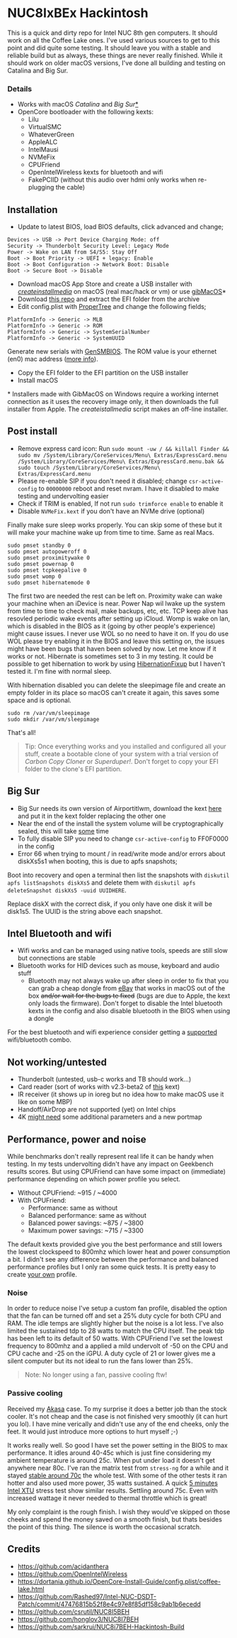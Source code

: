 # NUC8IxBEx Hackintosh
This is a quick and dirty repo for Intel NUC 8th gen computers. It should work on all the Coffee Lake ones. I've used various sources to get to this point and did quite some testing. It should leave you with a stable and reliable build but as always, these things are never really finished. While it should work on older macOS versions, I've done all building and testing on Catalina and Big Sur.

### Details
* Works with macOS *Catalina* and *Big Sur*[\*](#big-sur)
* OpenCore bootloader with the following kexts:
  - Lilu
  - VirtualSMC
  - WhateverGreen
  - AppleALC
  - IntelMausi
  - NVMeFix
  - CPUFriend
  - OpenIntelWireless kexts for bluetooth and wifi
  - FakePCIID (without this audio over hdmi only works when re-plugging the cable)
  
## Installation
+ Update to latest BIOS, load BIOS defaults, click advanced and change;
```
Devices -> USB -> Port Device Charging Mode: off
Security -> Thunderbolt Security Level: Legacy Mode
Power -> Wake on LAN from S4/S5: Stay Off
Boot -> Boot Priority -> UEFI + legacy: Enable
Boot -> Boot Configuration -> Network Boot: Disable
Boot -> Secure Boot -> Disable
```
+ Download macOS App Store and create a USB installer with *[createinstallmedia](https://support.apple.com/en-us/HT201372)* on macOS (real mac/hack or vm) or use [gibMacOS](https://github.com/corpnewt/gibMacOS)\*
+ Download [this repo](https://github.com/zearp/Nucintosh/archive/master.zip) and extract the EFI folder from the archive
+ Edit config.plist with [ProperTree](https://github.com/corpnewt/ProperTree) and change the following fields;
```
PlatformInfo -> Generic -> MLB
PlatformInfo -> Generic -> ROM
PlatformInfo -> Generic -> SystemSerialNumber
PlatformInfo -> Generic -> SystemUUID
```
Generate new serials with [GenSMBIOS](https://github.com/corpnewt/GenSMBIOS). The ROM value is your ethernet (en0) mac address ([more info](https://dortania.github.io/OpenCore-Post-Install/universal/iservices.html#fixing-en0)).
+ Copy the EFI folder to the EFI partition on the USB installer
+ Install macOS

\* Installers made with GibMacOS on Windows require a working internet connection as it uses the recovery image only, it then downloads the full installer from Apple. The *createistallmedia* script makes an off-line installer.

## Post install
- Remove express card icon: Run ```sudo mount -uw / && killall Finder && sudo mv /System/Library/CoreServices/Menu\ Extras/ExpressCard.menu /System/Library/CoreServices/Menu\ Extras/ExpressCard.menu.bak && sudo touch /System/Library/CoreServices/Menu\ Extras/ExpressCard.menu```
- Please re-enable SIP if you don't need it disabled; change ```csr-active-config``` to ```00000000``` reboot and reset nvram. I have it disabled to make testing and undervolting easier
- Check if TRIM is enabled, If not run ```sudo trimforce enable``` to enable it
- Disable ```NVMeFix.kext``` if you don't have an NVMe drive (optional)

Finally make sure sleep works properly. You can skip some of these but it will make your machine wake up from time to time. Same as real Macs.
```
sudo pmset standby 0
sudo pmset autopoweroff 0 
sudo pmset proximitywake 0
sudo pmset powernap 0 
sudo pmset tcpkeepalive 0
sudo pmset womp 0
sudo pmset hibernatemode 0
```
The first two are needed the rest can be left on. Proximity wake can wake your machine when an iDevice is near. Power Nap wil lwake up the system from time to time to check mail, make backups, etc, etc. TCP keep alive has resovled periodic wake events after setting up iCloud. Womp is wake on lan, which is disabled in the BIOS as it (going by other people's experience) might cause issues. I never use WOL so no need to have it on. If you do use WOL please try enabling it in the BIOS and leave this setting on, the issues might have been bugs that haven been solved by now. Let me know if it works or not. Hibernate is sometimes set to 3 in my testing. It could be possible to get hibernation to work by using [HibernationFixup](https://github.com/acidanthera/HibernationFixup) but I haven't tested it. I'm fine with normal sleep.

With hibernation disabled you can delete the sleepimage file and create an empty folder in its place so macOS can't create it again, this saves some space and is optional.
```
sudo rm /var/vm/sleepimage
sudo mkdir /var/vm/sleepimage
```

That's all!

> Tip: Once everything works and you installed and configured all your stuff, create a bootable clone of your system with a trial version of *Carbon Copy Cloner* or *Superduper!*. Don't forget to copy your EFI folder to the clone's EFI partition.

## Big Sur
+ Big Sur needs its own version of Airportitlwm, download the kext [here](https://github.com/OpenIntelWireless/itlwm/releases/download/v1.1.0/AirportItlwm_v1.0_Beta_BigSur.kext.zip) and put it in the kext folder replacing the other one
+ Near the end of the install the system volume will be cryptographically sealed, this will take [some](https://dortania.github.io/OpenCore-Install-Guide/extras/big-sur/#troubleshooting) time
+ To fully disable SIP you need to change ```csr-active-config``` to FF0F0000 in the config
+ Error 66 when trying to mount / in read/write mode and/or errors about diskXs5s1 when booting, this is due to apfs snapshots;

Boot into recovery and open a terminal then list the snapshots with ```diskutil apfs listSnapshots diskXs5``` and delete them with ```diskutil apfs deleteSnapshot diskXs5 -uuid UUIDHERE```.

Replace diskX with the correct disk, if you only have one disk it will be disk1s5. The UUID is the string above each snapshot.

## Intel Bluetooth and wifi
+ Wifi works and can be managed using native tools, speeds are still slow but connections are stable
+ Bluetooth works for HID devices such as mouse, keyboard and audio stuff
  - Bluetooth may not always wake up after sleep in order to fix that you can grab a cheap dongle from [eBay](https://www.ebay.co.uk/itm/1PCS-Mini-USB-Bluetooth-V4-0-3Mbps-20M-Dongle-Dual-Mode-Wireless-Adapter-Device/324106977844) that works in macOS out of the box ~~and/or wait for the bugs te fixed~~ (bugs are due to Apple, the kext only loads the firmware). Don't forget to disable the Intel bluetooth kexts in the config and also disable bluetooth in the BIOS when using a dongle

For the best bluetooth and wifi experience consider getting a [supported](https://dortania.github.io/Wireless-Buyers-Guide/) wifi/bluetooth combo.

## Not working/untested
+ Thunderbolt (untested, usb-c works and TB should work...)
+ Card reader (sort of works with v2.3-beta2 of [this](https://github.com/cholonam/Sinetek-rts) kext)
+ IR receiver (it shows up in ioreg but no idea how to make macOS use it like on some MBP)
+ Handoff/AirDrop are not supported (yet) on Intel chips
+ 4K [might need](https://github.com/acidanthera/WhateverGreen/blob/master/Manual/FAQ.IntelHD.en.md#lspcon-driver-support-to-enable-displayport-to-hdmi-20-output-on-igpu) some additional parameters and a new portmap

## Performance, power and noise
While benchmarks don't really represent real life it can be handy when testing. In my tests undervolting didn't have any impact on Geekbench results scores. But using CPUFriend can have some impact on (immediate) performance depending on which power profile you select.

* Without CPUFriend: ~915 / ~4000
* With CPUFriend: 
  - Performance: same as without
  - Balanced performance: same as without
  - Balanced power savings: ~875 / ~3800
  - Maximum power savings: ~715 / ~3300

The default kexts provided give you the best performance and still lowers the lowest clockspeed to 800mhz which lower heat and power consumption a bit. I didn't see any difference between the performance and balanced performance profiles but I only ran some quick tests. It is pretty easy to create [your own](https://dortania.github.io/OpenCore-Post-Install/universal/pm.html#using-cpu-friend) profile.

### Noise
In order to reduce noise I've setup a custom fan profile, disabled the option that the fan can be turned off and set a 25% duty cycle for both CPU and RAM. The idle temps are slightly higher but the noise is a lot less. I've also limited the sustained tdp to 28 watts to match the CPU itself. The peak tdp has been left to its default of 50 watts. With CPUFriend I've set the lowest frequency to 800mhz and a applied a mild undervolt of -50 on the CPU and CPU cache and -25 on the iGPU. A duty cycle of 21 or lower gives me a silent computer but its not ideal to run the fans lower than 25%.

> Note: No longer using a fan, passive cooling ftw!

### Passive cooling
Received my [Akasa](http://www.akasa.com.tw/search.php?seed=A-NUC45-M1B) case. To my surprise it does a better job than the stock cooler. It's not cheap and the case is not finished very smoothly (it can hurt you lol). I have mine verically and didn't use any of the end cheeks, only the feet. It would just introduce more options to hurt myself ;-)

It works really well. So good I have set the power setting in the BIOS to max performance. It idles around 40-45c which is just fine considering my ambient temperature is around 25c. When put under load it doesn't get anywhere near 80c. I've ran the matrix test from ```stress-ng``` for a while and it stayed [stable around 70c](https://github.com/zearp/Nucintosh/blob/master/Stuff/passive_cooling.png) the whole test. With some of the other tests it ran hotter and also used more power, 35 watts sustained. A quick [5 minutes Intel XTU](https://github.com/zearp/Nucintosh/blob/master/Stuff/passive_intel_xtu_5m.png) stress test show similar results. Settling around 75c. Even with increased wattage it never needed to thermal throttle which is great!

My only complaint is the rough finish. I wish they would've skipped on those cheeks and spend the money saved on a smooth finish, but thats besides the point of this thing. The silence is worth the occasional scratch.

## Credits
+ https://github.com/acidanthera
+ https://github.com/OpenIntelWireless
+ https://dortania.github.io/OpenCore-Install-Guide/config.plist/coffee-lake.html
+ https://github.com/Rashed97/Intel-NUC-DSDT-Patch/commit/47476815b52f8e4c97e8f85df158c9ab1b6ecedd
+ https://github.com/csrutil/NUC8I5BEH
+ https://github.com/honglov3/NUC8I7BEH
+ https://github.com/sarkrui/NUC8i7BEH-Hackintosh-Build
